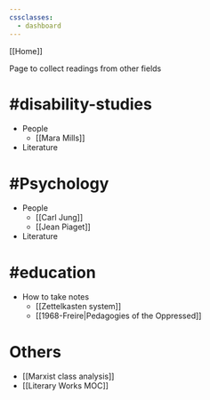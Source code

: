 ```yaml
---
cssclasses:
  - dashboard
---
```


[[Home]]

Page to collect readings from other fields


# #disability-studies 
- People
	- [[Mara Mills]]
- Literature

# #Psychology 
- People
	- [[Carl Jung]]
	- [[Jean Piaget]]
- Literature

# #education 
- How to take notes
	- [[Zettelkasten system]]
	- [[1968-Freire|Pedagogies of the Oppressed]]

# Others
- [[Marxist class analysis]]
- [[Literary Works MOC]]